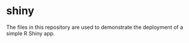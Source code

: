 # shiny

The files in this repository are used to demonstrate the deployment of a simple R Shiny app.





